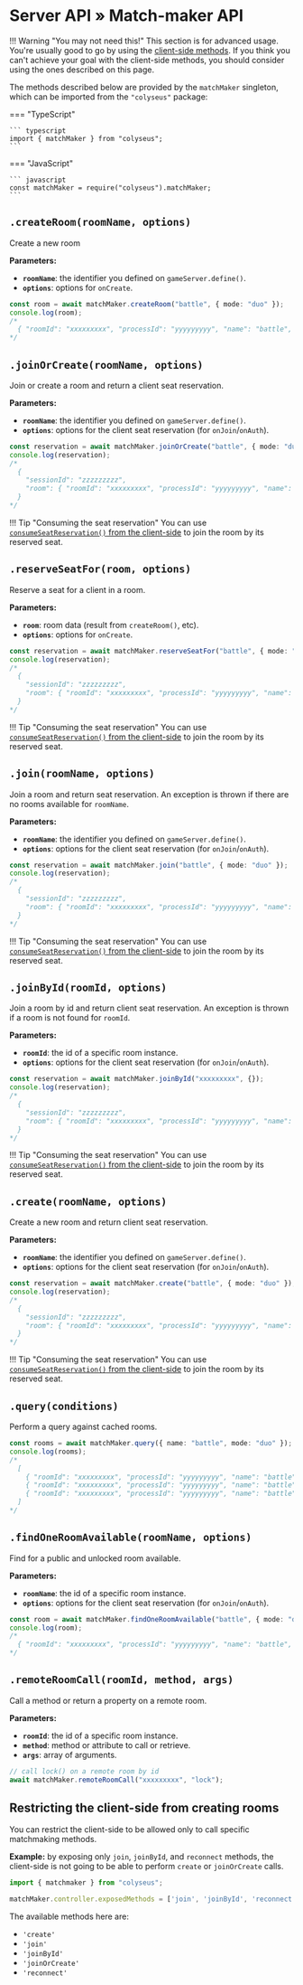 # Server API &raquo; Match-maker API

!!! Warning "You may not need this!"
    This section is for advanced usage. You're usually good to go by using the [client-side methods](/client/#methods). If you think you can't achieve your goal with the client-side methods, you should consider using the ones described on this page.

The methods described below are provided by the `matchMaker` singleton, which can be imported from the `"colyseus"` package:

=== "TypeScript"

    ``` typescript
    import { matchMaker } from "colyseus";
    ```

=== "JavaScript"

    ``` javascript
    const matchMaker = require("colyseus").matchMaker;
    ```

## `.createRoom(roomName, options)`
Create a new room

**Parameters:**

- **`roomName`**: the identifier you defined on `gameServer.define()`.
- **`options`**: options for `onCreate`.

```typescript
const room = await matchMaker.createRoom("battle", { mode: "duo" });
console.log(room);
/*
  { "roomId": "xxxxxxxxx", "processId": "yyyyyyyyy", "name": "battle", "locked": false }
*/
```

## `.joinOrCreate(roomName, options)`

Join or create a room and return a client seat reservation.

**Parameters:**

- **`roomName`**: the identifier you defined on `gameServer.define()`.
- **`options`**: options for the client seat reservation (for `onJoin`/`onAuth`).

``` typescript
const reservation = await matchMaker.joinOrCreate("battle", { mode: "duo" });
console.log(reservation);
/*
  {
    "sessionId": "zzzzzzzzz",
    "room": { "roomId": "xxxxxxxxx", "processId": "yyyyyyyyy", "name": "battle", "locked": false }
  }
*/
```

!!! Tip "Consuming the seat reservation"
    You can use [`consumeSeatReservation()` from the client-side](/client/#consumeseatreservation-reservation) to join the room by its reserved seat.

## `.reserveSeatFor(room, options)`
Reserve a seat for a client in a room.

**Parameters:**

- **`room`**: room data (result from `createRoom()`, etc).
- **`options`**: options for `onCreate`.

``` typescript
const reservation = await matchMaker.reserveSeatFor("battle", { mode: "duo" });
console.log(reservation);
/*
  {
    "sessionId": "zzzzzzzzz",
    "room": { "roomId": "xxxxxxxxx", "processId": "yyyyyyyyy", "name": "battle", "locked": false }
  }
*/
```

!!! Tip "Consuming the seat reservation"
    You can use [`consumeSeatReservation()` from the client-side](/client/#consumeseatreservation-reservation) to join the room by its reserved seat.

## `.join(roomName, options)`
Join a room and return seat reservation. An exception is thrown if there are no rooms available for `roomName`.

**Parameters:**

- **`roomName`**: the identifier you defined on `gameServer.define()`.
- **`options`**: options for the client seat reservation (for `onJoin`/`onAuth`).

``` typescript
const reservation = await matchMaker.join("battle", { mode: "duo" });
console.log(reservation);
/*
  {
    "sessionId": "zzzzzzzzz",
    "room": { "roomId": "xxxxxxxxx", "processId": "yyyyyyyyy", "name": "battle", "locked": false }
  }
*/
```

!!! Tip "Consuming the seat reservation"
    You can use [`consumeSeatReservation()` from the client-side](/client/#consumeseatreservation-reservation) to join the room by its reserved seat.

## `.joinById(roomId, options)`
Join a room by id and return client seat reservation. An exception is thrown if a room is not found for `roomId`.

**Parameters:**

- **`roomId`**: the id of a specific room instance.
- **`options`**: options for the client seat reservation (for `onJoin`/`onAuth`).

``` typescript
const reservation = await matchMaker.joinById("xxxxxxxxx", {});
console.log(reservation);
/*
  {
    "sessionId": "zzzzzzzzz",
    "room": { "roomId": "xxxxxxxxx", "processId": "yyyyyyyyy", "name": "battle", "locked": false }
  }
*/
```

!!! Tip "Consuming the seat reservation"
    You can use [`consumeSeatReservation()` from the client-side](/client/#consumeseatreservation-reservation) to join the room by its reserved seat.

## `.create(roomName, options)`
Create a new room and return client seat reservation.

**Parameters:**

- **`roomName`**: the identifier you defined on `gameServer.define()`.
- **`options`**: options for the client seat reservation (for `onJoin`/`onAuth`).

``` typescript
const reservation = await matchMaker.create("battle", { mode: "duo" });
console.log(reservation);
/*
  {
    "sessionId": "zzzzzzzzz",
    "room": { "roomId": "xxxxxxxxx", "processId": "yyyyyyyyy", "name": "battle", "locked": false }
  }
*/
```

!!! Tip "Consuming the seat reservation"
    You can use [`consumeSeatReservation()` from the client-side](/client/#consumeseatreservation-reservation) to join the room by its reserved seat.

## `.query(conditions)`
Perform a query against cached rooms.

``` typescript
const rooms = await matchMaker.query({ name: "battle", mode: "duo" });
console.log(rooms);
/*
  [
    { "roomId": "xxxxxxxxx", "processId": "yyyyyyyyy", "name": "battle", "locked": false },
    { "roomId": "xxxxxxxxx", "processId": "yyyyyyyyy", "name": "battle", "locked": false },
    { "roomId": "xxxxxxxxx", "processId": "yyyyyyyyy", "name": "battle", "locked": false }
  ]
*/
```

## `.findOneRoomAvailable(roomName, options)`
Find for a public and unlocked room available.

**Parameters:**

- **`roomName`**: the id of a specific room instance.
- **`options`**: options for the client seat reservation (for `onJoin`/`onAuth`).

``` typescript
const room = await matchMaker.findOneRoomAvailable("battle", { mode: "duo" });
console.log(room);
/*
  { "roomId": "xxxxxxxxx", "processId": "yyyyyyyyy", "name": "battle", "locked": false }
*/
```

## `.remoteRoomCall(roomId, method, args)`
Call a method or return a property on a remote room.

**Parameters:**

- **`roomId`**: the id of a specific room instance.
- **`method`**: method or attribute to call or retrieve.
- **`args`**: array of arguments.

``` typescript
// call lock() on a remote room by id
await matchMaker.remoteRoomCall("xxxxxxxxx", "lock");
```

## Restricting the client-side from creating rooms

You can restrict the client-side to be allowed only to call specific matchmaking methods.

**Example:** by exposing only `join`, `joinById`, and `reconnect` methods, the client-side is
not going to be able to perform `create` or `joinOrCreate` calls.

``` typescript
import { matchmaker } from "colyseus";

matchMaker.controller.exposedMethods = ['join', 'joinById', 'reconnect'];
```

The available methods here are:

- `'create'`
- `'join'`
- `'joinById'`
- `'joinOrCreate'`
- `'reconnect'`

